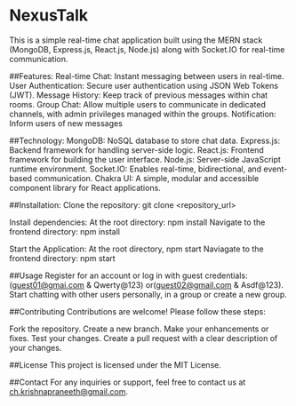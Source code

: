 # NexusTalk
This is a simple real-time chat application built using the MERN stack (MongoDB, Express.js, React.js, Node.js) along with Socket.IO for real-time communication.

##Features:
Real-time Chat: Instant messaging between users in real-time.
User Authentication: Secure user authentication using JSON Web Tokens (JWT).
Message History: Keep track of previous messages within chat rooms.
Group Chat: Allow multiple users to communicate in dedicated channels, with admin privileges managed within the groups.
Notification: Inform users of new messages

##Technology:
MongoDB: NoSQL database to store chat data.
Express.js: Backend framework for handling server-side logic.
React.js: Frontend framework for building the user interface.
Node.js: Server-side JavaScript runtime environment.
Socket.IO: Enables real-time, bidirectional, and event-based communication.
Chakra UI: A simple, modular and accessible component library for React applications.

##Installation:
Clone the repository:
git clone <repository_url>

Install dependencies:
At the root directory: npm install
Navigate to the frontend directory: npm install

Start the Application:
At the root directory, npm start
Naviagate to the frontend directory: npm start

##Usage
Register for an account or log in with guest credentials:(guest01@gmai.com & Qwerty@123) or(guest02@gmail.com & Asdf@123).
Start chatting with other users personally, in a group or create a new group.

##Contributing
Contributions are welcome! Please follow these steps:

Fork the repository.
Create a new branch.
Make your enhancements or fixes.
Test your changes.
Create a pull request with a clear description of your changes.

##License
This project is licensed under the MIT License.

##Contact
For any inquiries or support, feel free to contact us at ch.krishnapraneeth@gmail.com.







